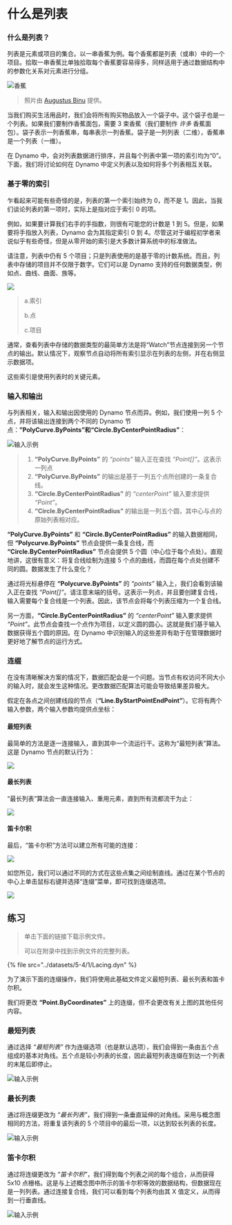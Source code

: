 # 什么是列表

### 什么是列表？

列表是元素或项目的集合。以一串香蕉为例。每个香蕉都是列表（或串）中的一个项目。拾取一串香蕉比单独拾取每个香蕉要容易得多，同样适用于通过数据结构中的参数化关系对元素进行分组。

![香蕉](../images/5-4/1/Bananas\_white\_background\_DS.jpg)

> 照片由 [Augustus Binu](https://commons.wikimedia.org/wiki/File:Bananas\_white\_background\_DS.jpg?fastcci\_from=11404890\&c1=11404890\&d1=15\&s=200\&a=list) 提供。

当我们购买生活用品时，我们会将所有购买物品放入一个袋子中。这个袋子也是一个列表。如果我们要制作香蕉面包，需要 3 束香蕉（我们要制作 _许多_ 香蕉面包）。袋子表示一列香蕉串，每串表示一列香蕉。袋子是一列列表（二维），香蕉串是一个列表（一维）。

在 Dynamo 中，会对列表数据进行排序，并且每个列表中第一项的索引均为“0”。下面，我们将讨论如何在 Dynamo 中定义列表以及如何将多个列表相互关联。

### 基于零的索引

乍看起来可能有些奇怪的是，列表的第一个索引始终为 0，而不是 1。因此，当我们谈论列表的第一项时，实际上是指对应于索引 0 的项。

例如，如果要计算我们右手的手指数，则很有可能您的计数是 1 到 5。但是，如果要将手指放入列表，Dynamo 会为其指定索引 0 到 4。尽管这对于编程初学者来说似乎有些奇怪，但是从零开始的索引是大多数计算系统中的标准做法。

请注意，列表中仍有 5 个项目；只是列表使用的是基于零的计数系统。而且，列表中存储的项目并不仅限于数字。它们可以是 Dynamo 支持的任何数据类型，例如点、曲线、曲面、族等。

![](../images/5-4/1/what'salist-zerobasedindices.jpg)

> a.索引
>
> b.点
>
> c.项目

通常，查看列表中存储的数据类型的最简单方法是将“Watch”节点连接到另一个节点的输出。默认情况下，观察节点自动将所有索引显示在列表的左侧，并在右侧显示数据项。

这些索引是使用列表时的关键元素。

### 输入和输出

与列表相关，输入和输出因使用的 Dynamo 节点而异。例如，我们使用一列 5 个点，并将该输出连接到两个不同的 Dynamo 节点：**”PolyCurve.ByPoints”**和**“Circle.ByCenterPointRadius”**：

![输入示例](../images/5-4/1/what'salist-inputsandoutputs.jpg)

> 1. **“PolyCurve.ByPoints”** 的 _“points”_ 输入正在查找 _“Point[]”_。这表示一列点
> 2. **“PolyCurve.ByPoints”** 的输出是基于一列五个点所创建的一条复合线。
> 3. **“Circle.ByCenterPointRadius”** 的 _“centerPoint”_ 输入要求提供 _“Point”_。
> 4. **“Circle.ByCenterPointRadius”** 的输出是一列五个圆，其中心与点的原始列表相对应。

**“PolyCurve.ByPoints”** 和 **“Circle.ByCenterPointRadius”** 的输入数据相同，但 **“Polycurve.ByPoints”** 节点会提供一条复合线，而 **“Circle.ByCenterPointRadius”** 节点会提供 5 个圆（中心位于每个点处）。直观地讲，这很有意义：将复合线绘制为连接 5 个点的曲线，而圆在每个点处创建不同的圆。数据发生了什么变化？

通过将光标悬停在 **“Polycurve.ByPoints”** 的 _“points”_ 输入上，我们会看到该输入正在查找 _“Point[]”_。请注意末端的括号。这表示一列点，并且要创建复合线，输入需要每个复合线是一个列表。因此，该节点会将每个列表压缩为一个复合线。

另一方面，**“Circle.ByCenterPointRadius”** 的 _“centerPoint”_ 输入要求提供 _“Point”_。此节点会查找一个点作为项目，以定义圆的圆心。这就是我们基于输入数据获得五个圆的原因。在 Dynamo 中识别输入的这些差异有助于在管理数据时更好地了解节点的运行方式。

### 连缀

在没有清晰解决方案的情况下，数据匹配会是一个问题。当节点有权访问不同大小的输入时，就会发生这种情况。更改数据匹配算法可能会导致结果差异极大。

假定在各点之间创建线段的节点（**“Line.ByStartPointEndPoint”**）。它将有两个输入参数，两个输入参数均提供点坐标：

#### 最短列表

最简单的方法是逐一连接输入，直到其中一个流运行干。这称为“最短列表”算法。这是 Dynamo 节点的默认行为：

![](../images/5-4/1/what'salist-lacing-shortest.jpg)

#### 最长列表

“最长列表”算法会一直连接输入、重用元素，直到所有流都流干为止：

![](../images/5-4/1/what'salist-lacing-longest.jpg)

#### 笛卡尔积

最后，“笛卡尔积”方法可以建立所有可能的连接：

![](../images/5-4/1/what'salist-lacing-cross.jpg)

如您所见，我们可以通过不同的方式在这些点集之间绘制直线。通过在某个节点的中心上单击鼠标右键并选择“连缀”菜单，即可找到连缀选项。

![](../images/5-4/1/what'salist-rightclicklacingopt.jpg)

## 练习

> 单击下面的链接下载示例文件。
>
> 可以在附录中找到示例文件的完整列表。

{% file src="../datasets/5-4/1/Lacing.dyn" %}

为了演示下面的连缀操作，我们将使用此基础文件定义最短列表、最长列表和笛卡尔积。

我们将更改 **“Point.ByCoordinates”** 上的连缀，但不会更改有关上图的其他任何内容。

### 最短列表

通过选择 _“最短列表”_ 作为连缀选项（也是默认选项），我们会得到一条由五个点组成的基本对角线。五个点是较小列表的长度，因此最短列表连缀在到达一个列表的末尾后即停止。

![输入示例](../images/5-4/1/what'salist-lacingexercise01.jpg)

### **最长列表**

通过将连缀更改为 _“最长列表”_，我们得到一条垂直延伸的对角线。采用与概念图相同的方法，将重复该列表的 5 个项目中的最后一项，以达到较长列表的长度。

![输入示例](../images/5-4/1/what'salist-lacingexercise02.jpg)

### **笛卡尔积**

通过将连缀更改为 _“笛卡尔积”_，我们得到每个列表之间的每个组合，从而获得 5x10 点栅格。这是与上述概念图中所示的笛卡尔积等效的数据结构，但数据现在是一列列表。通过连接复合线，我们可以看到每个列表均由其 X 值定义，从而得到一行垂直线。

![输入示例](../images/5-4/1/what'salist-lacingexercise03.jpg)

